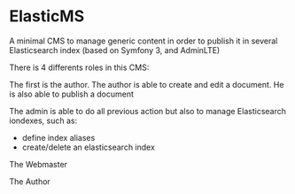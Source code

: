 # ElasticMS
A minimal CMS to manage generic content in order to publish it in several Elasticsearch index (based on Symfony 3, and AdminLTE)


There is 4 differents roles in this CMS:


The first is the author. The author is able to create and edit a document. He is also able to publish a document




The admin is able to do all previous action but also to manage Elasticsearch iondexes, such as:
- define index aliases
- create/delete an elasticsearch index

The Webmaster

The Author
